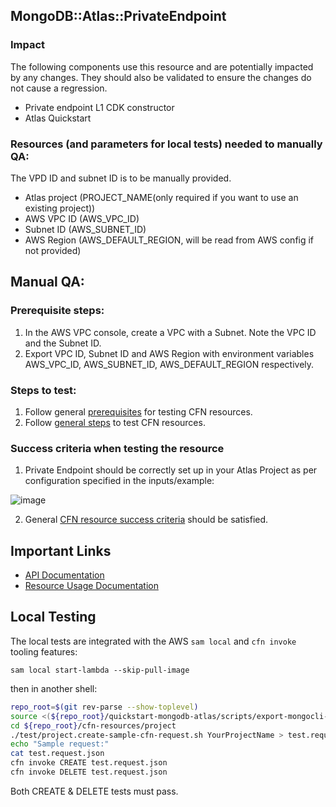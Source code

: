## MongoDB::Atlas::PrivateEndpoint

### Impact
The following components use this resource and are potentially impacted by any changes. They should also be validated to ensure the changes do not cause a regression.
- Private endpoint L1 CDK constructor
- Atlas Quickstart



### Resources (and parameters for local tests) needed to manually QA:
The VPD ID and subnet ID is to be manually provided.
- Atlas project (PROJECT_NAME(only required if you want to use an existing project))
- AWS VPC ID (AWS_VPC_ID)
- Subnet ID (AWS_SUBNET_ID)
- AWS Region (AWS_DEFAULT_REGION, will be read from AWS config if not provided)

## Manual QA:

### Prerequisite steps:
1. In the AWS VPC console, create a VPC with a Subnet. Note the VPC ID and the Subnet ID.
2. Export VPC ID, Subnet ID and AWS Region with environment variables AWS_VPC_ID, AWS_SUBNET_ID, AWS_DEFAULT_REGION respectively.

### Steps to test:
1. Follow general [prerequisites](../../../TESTING.md#prerequisites) for testing CFN resources.
2. Follow [general steps](../../../TESTING.md#steps) to test CFN resources.

### Success criteria when testing the resource
1. Private Endpoint should be correctly set up in your Atlas Project as per configuration specified in the inputs/example:   

![image](https://user-images.githubusercontent.com/122359335/227300711-ca08e118-8718-4285-a975-8ec4e01899f9.png)

2. General [CFN resource success criteria](../../../TESTING.md#success-criteria-when-testing-the-resource) should be satisfied.

## Important Links
- [API Documentation](https://www.mongodb.com/docs/atlas/reference/api-resources-spec/#tag/Private-Endpoint-Services)
- [Resource Usage Documentation](https://www.mongodb.com/docs/atlas/security-cluster-private-endpoint/#set-up-a-private-endpoint-for-a-dedicated-cluster)

## Local Testing

The local tests are integrated with the AWS `sam local` and `cfn invoke` tooling features:

```
sam local start-lambda --skip-pull-image
```
then in another shell:
```bash
repo_root=$(git rev-parse --show-toplevel)
source <(${repo_root}/quickstart-mongodb-atlas/scripts/export-mongocli-config.py)
cd ${repo_root}/cfn-resources/project
./test/project.create-sample-cfn-request.sh YourProjectName > test.request.json 
echo "Sample request:"
cat test.request.json
cfn invoke CREATE test.request.json 
cfn invoke DELETE test.request.json 
```

Both CREATE & DELETE tests must pass.